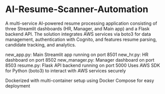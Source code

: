 # AI-Resume-Scanner-Automation
A multi-service AI-powered resume processing application consisting of three Streamlit dashboards (HR, Manager, and Main app) and a Flask backend API. The solution integrates AWS services via boto3 for data management, authentication with Cognito, and features resume parsing, candidate tracking, and analytics.

new_app.py: Main Streamlit app running on port 8501
new_hr.py: HR dashboard on port 8502
new_manager.py: Manager dashboard on port 8503
resume.py: Flask API backend running on port 5000
Uses AWS SDK for Python (boto3) to interact with AWS services securely

Dockerized with multi-container setup using Docker Compose for easy deployment
